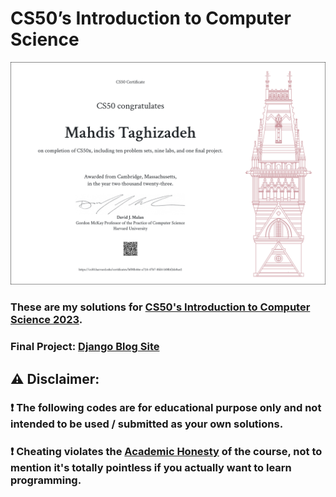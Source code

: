# CS50’s Introduction to Computer Science

[![Certificate](./photos/CS50x_certificate.png)](https://certificates.cs50.io/bf00b46e-a724-47b7-8fd4-b08bf2dc8ae2.pdf?size=A4)

### These are my solutions for [CS50's Introduction to Computer Science 2023](https://cs50.harvard.edu/x/2023/).

### Final Project: [Django Blog Site](https://github.com/mahdistz/Blog-Website)

## :warning: Disclaimer:

### ❗ **The following codes are for educational purpose only and not intended to be used / submitted as your own solutions.**

### ❗ **Cheating violates the [Academic Honesty](https://cs50.harvard.edu/x/2023/honesty/) of the course, not to mention it's totally pointless if you actually want to learn programming.**
